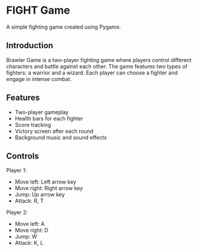 # FIGHT Game

A simple fighting game created using Pygame.

## Introduction

Brawler Game is a two-player fighting game where players control different characters and battle against each other. The game features two types of fighters: a warrior and a wizard. Each player can choose a fighter and engage in intense combat.

## Features

- Two-player gameplay
- Health bars for each fighter
- Score tracking
- Victory screen after each round
- Background music and sound effects

## Controls

Player 1:

- Move left: Left arrow key
- Move right: Right arrow key
- Jump: Up arrow key
- Attack: R, T

Player 2:

- Move left: A
- Move right: D
- Jump: W
- Attack: K, L
